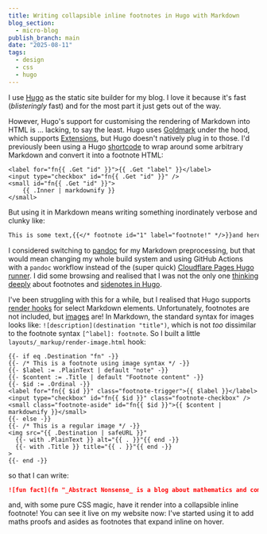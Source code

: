 ```yaml
---
title: Writing collapsible inline footnotes in Hugo with Markdown
blog_section:
  - micro-blog
publish_branch: main
date: "2025-08-11"
tags:
  - design
  - css
  - hugo
---
```


I use [Hugo](https://github.com/gohugoio/hugo) as the static site builder for my blog. I love it because it's fast (_blisteringly_ fast) and for the most part it just gets out of the way.

However, Hugo's support for customising the rendering of Markdown into HTML is ... lacking, to say the least. Hugo uses [Goldmark](https://github.com/yuin/goldmark/) under the hood, which supports [Extensions](https://github.com/yuin/goldmark/?tab=readme-ov-file#list-of-extensions), but Hugo doesn't natively plug in to those. I'd previously been using a Hugo [shortcode](https://gohugo.io/content-management/shortcodes/) to wrap around some arbitrary Markdown and convert it into a footnote HTML:

```go-html-template
<label for="fn{{ .Get "id" }}">{{ .Get "label" }}</label>
<input type="checkbox" id="fn{{ .Get "id" }}" />
<small id="fn{{ .Get "id" }}">
    {{ .Inner | markdownify }}
</small>
```

But using it in Markdown means writing something inordinately verbose and clunky like:

```markdown
This is some text,{{</* footnote id="1" label="footnote!" */>}}and here's some **markdown** in a footnote{{</* /footnote */>}}
```

I considered switching to [pandoc](https://github.com/jgm/pandoc) for my Markdown preprocessing, but that would mean changing my whole build system and using GitHub Actions with a `pandoc` workflow instead of the (super quick) [Cloudflare Pages Hugo runner](https://developers.cloudflare.com/pages/framework-guides/deploy-a-hugo-site/). I did some browsing and realised that I was not the only one [thinking deeply](https://scottstuff.net/posts/2024/12/17/more-notes-on-notes/) about footnotes and [sidenotes in Hugo](https://scottstuff.net/posts/2024/12/16/sidenotes-in-hugo-with-fixit/).

I've been struggling with this for a while, but I realised that Hugo supports [render hooks](https://gohugo.io/render-hooks/) for select Markdown elements. Unfortunately, footnotes are not included, but [images](https://gohugo.io/render-hooks/images/) are! In Markdown, the standard syntax for images looks like: `![description](destination "title")`, which is not *too* dissimilar to the footnote syntax `[^label]: footnote`. So I built a little `layouts/_markup/render-image.html` hook:

```go-html-template
{{- if eq .Destination "fn" -}}
{{- /* This is a footnote using image syntax */ -}}
{{- $label := .PlainText | default "note" -}}
{{- $content := .Title | default "Footnote content" -}}
{{- $id := .Ordinal -}}
<label for="fn{{ $id }}" class="footnote-trigger">{{ $label }}</label><input type="checkbox" id="fn{{ $id }}" class="footnote-checkbox" /><small class="footnote-aside" id="fn{{ $id }}">{{ $content | markdownify }}</small>
{{- else -}}
{{- /* This is a regular image */ -}}
<img src="{{ .Destination | safeURL }}"
  {{- with .PlainText }} alt="{{ . }}"{{ end -}}
  {{- with .Title }} title="{{ . }}"{{ end -}}
>
{{- end -}}
```

so that I can write:

```markdown
![fun fact](fn "_Abstract Nonsense_ is a blog about mathematics and computer science.")
```

and, with some pure CSS magic, have it render into a collapsible inline footnote! You can see it live on my website now: I've started using it to add maths proofs and asides as footnotes that expand inline on hover.
